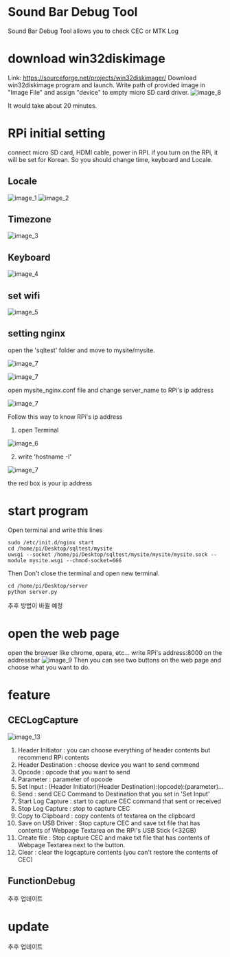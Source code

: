 
Sound Bar Debug Tool
====================
Sound Bar Debug Tool allows you to check CEC or MTK Log 

# download win32diskimage
Link: https://sourceforge.net/projects/win32diskimager/
Download win32diskimage program and launch.
Write path of provided image in "Image File" and assign "device" to empty micro SD card driver. 
![image_8](./image/8.jpeg)

It would take about 20 minutes.

# RPi initial setting
connect micro SD card, HDMI cable, power in RPI.
if you turn on the RPi, it will be set for Korean. So you should change time, keyboard and Locale.
## Locale
![image_1](./image/1.jpeg)
![image_2](./image/2.jpeg)

## Timezone
![image_3](./image/3.jpeg)

## Keyboard
![image_4](./image/4.jpeg)

## set wifi
![image_5](./image/5.jpeg)


## setting nginx
open the 'sqltest' folder and move to mysite/mysite.

![image_7](./image/10.png)

![image_7](./image/11.png)

open mysite_nginx.conf file and change server_name to RPi's ip address

![image_7](./image/12.png)

Follow this way to know RPi's ip address
1. open Terminal

![image_6](./image/6.png)

2. write 'hostname -I'

![image_7](./image/7.png)

the red box is your ip address

# start program 
Open terminal and write this lines

	sudo /etc/init.d/nginx start
	cd /home/pi/Desktop/sqltest/mysite 
	uwsgi --socket /home/pi/Desktop/sqltest/mysite/mysite/mysite.sock --module mysite.wsgi --chmod-socket=666

Then Don't close the terminal and open new terminal.

	cd /home/pi/Desktop/server
	python server.py
추후 방법이 바뀔 예정

# open the web page
open the browser like chrome, opera, etc...
write RPi's address:8000 on the addressbar
![image_9](./image/9.jpeg)
Then you can see two buttons on the web page and choose what you want to do.

# feature

## CECLogCapture
![image_13](./image/13.jpeg)
1. Header Initiator : you can choose everything of header contents but recommend RPi contents
2. Header Destination : choose device you want to send commend
3. Opcode : opcode that you want to send
4. Parameter : parameter of opcode
5. Set Input : (Header Initiator)(Header Destination):(opcode):(parameter)...
6. Send : send CEC Command to Destination that you set in 'Set Input'
7. Start Log Capture : start to capture CEC command that sent or received 
8. Stop Log Capture : stop to capture CEC
9. Copy to Clipboard : copy contents of textarea on the clipboard
10. Save on USB Driver : Stop capture CEC and save txt file that has contents of Webpage Textarea on the RPi's USB Stick (<32GB)
11. Create file : Stop capture CEC and make txt file that has contents of Webpage Textarea next to the button.
12. Clear : clear the logcapture contents (you can't restore the contents of CEC)
## FunctionDebug
추후 업데이트
# update
추후 업데이트
